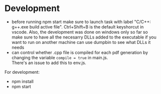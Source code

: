 
  # Development 
  <ul>
  <li>before running npm start make sure to launch task with label "C/C++: g++.exe build active file". Ctrl+Shift+B is the default keyshorcut in vscode. Also, the development was done on windows only so far so make sure to have all the necesarry DLLs added to the executable if you want to run on another machine can use dumpbin to  see what DLLs it needs </li>
    <li>can control whether .cpp file is compiled for each pdf generation by changing the variable <code>compile = true</code> in main.js.<br>There's an issue to add this to env.js.</li>
  </ul>
   For development: 
  <ul>
   <li>npm install </li>
    <li>npm start  </li>
  </ul>


